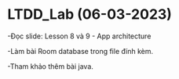 # LTDD_Lab (06-03-2023)
-Đọc slide: Lesson 8 và 9 - App architecture 

-Làm bài Room database trong file đính kèm.

-Tham khảo thêm bài java.
